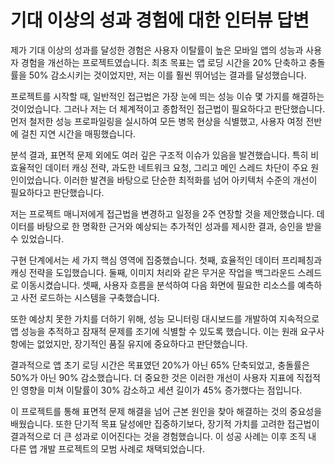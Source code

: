 # 기대 이상의 성과 경험에 대한 인터뷰 답변

제가 기대 이상의 성과를 달성한 경험은 사용자 이탈률이 높은 모바일 앱의 성능과 사용자 경험을 개선하는 프로젝트였습니다. 최초 목표는 앱 로딩 시간을 20% 단축하고 충돌률을 50% 감소시키는 것이었지만, 저는 이를 훨씬 뛰어넘는 결과를 달성했습니다.

프로젝트를 시작할 때, 일반적인 접근법은 가장 눈에 띄는 성능 이슈 몇 가지를 해결하는 것이었습니다. 그러나 저는 더 체계적이고 종합적인 접근법이 필요하다고 판단했습니다. 먼저 철저한 성능 프로파일링을 실시하여 모든 병목 현상을 식별했고, 사용자 여정 전반에 걸친 지연 시간을 매핑했습니다.

분석 결과, 표면적 문제 외에도 여러 깊은 구조적 이슈가 있음을 발견했습니다. 특히 비효율적인 데이터 캐싱 전략, 과도한 네트워크 요청, 그리고 메인 스레드 차단이 주요 원인이었습니다. 이러한 발견을 바탕으로 단순한 최적화를 넘어 아키텍처 수준의 개선이 필요하다고 판단했습니다.

저는 프로젝트 매니저에게 접근법을 변경하고 일정을 2주 연장할 것을 제안했습니다. 데이터를 바탕으로 한 명확한 근거와 예상되는 추가적인 성과를 제시한 결과, 승인을 받을 수 있었습니다.

구현 단계에서는 세 가지 핵심 영역에 집중했습니다. 첫째, 효율적인 데이터 프리페칭과 캐싱 전략을 도입했습니다. 둘째, 이미지 처리와 같은 무거운 작업을 백그라운드 스레드로 이동시켰습니다. 셋째, 사용자 흐름을 분석하여 다음 화면에 필요한 리소스를 예측하고 사전 로드하는 시스템을 구축했습니다.

또한 예상치 못한 가치를 더하기 위해, 성능 모니터링 대시보드를 개발하여 지속적으로 앱 성능을 추적하고 잠재적 문제를 조기에 식별할 수 있도록 했습니다. 이는 원래 요구사항에는 없었지만, 장기적인 품질 유지에 중요하다고 판단했습니다.

결과적으로 앱 초기 로딩 시간은 목표였던 20%가 아닌 65% 단축되었고, 충돌률은 50%가 아닌 90% 감소했습니다. 더 중요한 것은 이러한 개선이 사용자 지표에 직접적인 영향을 미쳐 이탈률이 30% 감소하고 세션 길이가 45% 증가했다는 점입니다.

이 프로젝트를 통해 표면적 문제 해결을 넘어 근본 원인을 찾아 해결하는 것의 중요성을 배웠습니다. 또한 단기적 목표 달성에만 집중하기보다, 장기적 가치를 고려한 접근법이 결과적으로 더 큰 성과로 이어진다는 것을 경험했습니다. 이 성공 사례는 이후 조직 내 다른 앱 개발 프로젝트의 모범 사례로 채택되었습니다.
